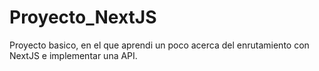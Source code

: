 # Proyecto_NextJS
Proyecto basico, en el que aprendi un poco acerca del enrutamiento con NextJS e implementar una API.
